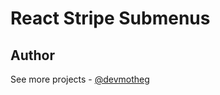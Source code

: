 # React Stripe Submenus

## Author

See more projects - [@devmotheg](https://github.com/devmotheg?tab=repositories)
